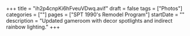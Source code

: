 +++
title = "ih2p4cnpKi6hFveuVDwq.avif"
draft = false
tags = ["Photos"]
categories = [""]
pages = ["SPT 1990's Remodel Program"]
startDate = ""
description = "Updated gameroom with decor spotlights and indirect rainbow lighting."
+++
